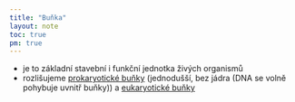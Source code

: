 ```yaml
---
title: "Buňka"
layout: note
toc: true
pm: true
---
```

- je to základní stavební i funkční jednotka živých organismů
- rozlišujeme [prokaryotické buňky](/notes/school/biology/prokaryotic-cell) (jednodušší, bez jádra (DNA se volně pohybuje uvnitř buňky)) a [eukaryotické buňky](/notes/school/biology/eukaryotic-cell)